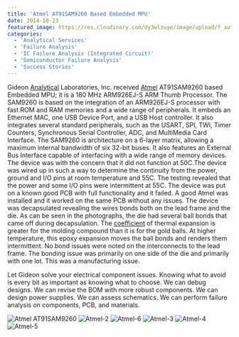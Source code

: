 ```yaml
---
title: 'Atmel AT91SAM9260 Based Embedded MPU'
date: 2014-10-23
featured_image: https://res.cloudinary.com/dy3wlzuye/image/upload/f_auto,c_scale,w_250/v1/GideonLabs/Atmel-1.jpg
categories:
  - 'Analytical Services'
  - 'Failure Analysis'
  - 'IC Failure Analysis (Integrated Circuit)'
  - 'Semiconductor Failure Analysis'
  - 'Success Stories'
---
```


Gideon [Analytical](/analytical-services/) Laboratories, Inc. received [Atmel](http://www.atmel.com/devices/sam9260.aspx) AT91SAM9260 based Embedded MPU; it is a 180 MHz ARM926EJ-S ARM Thumb Processor. The SAM9260 is based on the integration of an ARM926EJ-S processor with fast ROM and RAM memories and a wide range of peripherals. It embeds an Ethernet MAC, one USB Device Port, and a USB Host controller. It also integrates several standard peripherals, such as the USART, SPI, TWI, Timer Counters, Synchronous Serial Controller, ADC, and MultiMedia Card Interface. The SAM9260 is architecture on a 6-layer matrix, allowing a maximum internal bandwidth of six 32-bit buses. It also features an External Bus Interface capable of interfacing with a wide range of memory devices. The device was with the concern that it did not function at 50C.The device was wired up in such a way to determine the continuity from the power, ground and I/O pins at room temperature and 55C. The testing revealed that the power and some I/O pins were intermittent at 55C. The device was put on a known good PCB with full functionality and it failed. A good Atmel was installed and it worked on the same PCB without any issues. The device was decapsulated revealing the wires bonds both on the lead frame and the die. As can be seen in the photographs, the die had several ball bonds that came off during decapsulation. The [coefficient](http://en.wikipedia.org/wiki/Thermal_expansion) of thermal expansion is greater for the molding compound than it is for the gold balls. At higher temperature, this epoxy expansion moves the ball bonds and renders them intermittent. No bond issues were noted on the interconnects to the lead frame. The bonding issue was primarily on one side of the die and primarily with one lot. This was a manufacturing issue.

Let Gideon solve your electrical component issues. Knowing what to avoid is every bit as important as knowing what to choose. We can debug designs. We can revise the BOM with more robust components. We can design power supplies. We can assess schematics. We can perform failure analysis on components, PCB, and materials.

![Atmel AT91SAM9260](https://res.cloudinary.com/dy3wlzuye/image/upload/f_auto,c_scale,w_300/GideonLabs/Atmel-1.jpg '208 I/O Device')
![Atmel-2](https://res.cloudinary.com/dy3wlzuye/image/upload/f_auto,c_scale,w_300/GideonLabs/Atmel-2.jpg 'Atmel-2')
![Atmel-6](https://res.cloudinary.com/dy3wlzuye/image/upload/f_auto,c_scale,w_300/GideonLabs/Atmel-6.jpg 'Atmel-6')
![Atmel-3](https://res.cloudinary.com/dy3wlzuye/image/upload/f_auto,c_scale,w_300/GideonLabs/Atmel-3.jpg 'Atmel-3')
![Atmel-4](https://res.cloudinary.com/dy3wlzuye/image/upload/f_auto,c_scale,w_300/GideonLabs/Atmel-4.jpg 'Atmel-4')
![Atmel-5](https://res.cloudinary.com/dy3wlzuye/image/upload/f_auto,c_scale,w_300/GideonLabs/Atmel-5.jpg 'Atmel-5')

